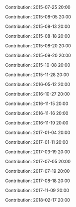 Contribution: 2015-07-25 20:00

Contribution: 2015-08-05 20:00

Contribution: 2015-08-13 20:00

Contribution: 2015-08-18 20:00

Contribution: 2015-08-20 20:00

Contribution: 2015-09-20 20:00

Contribution: 2015-10-08 20:00

Contribution: 2015-11-28 20:00

Contribution: 2016-05-12 20:00

Contribution: 2016-10-27 20:00

Contribution: 2016-11-15 20:00

Contribution: 2016-11-16 20:00

Contribution: 2016-11-19 20:00

Contribution: 2017-01-04 20:00

Contribution: 2017-01-11 20:00

Contribution: 2017-03-19 20:00

Contribution: 2017-07-05 20:00

Contribution: 2017-07-19 20:00

Contribution: 2017-08-18 20:00

Contribution: 2017-11-09 20:00

Contribution: 2018-02-17 20:00

